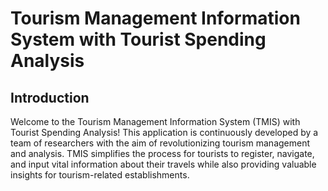 # Tourism Management Information System with Tourist Spending Analysis

## Introduction
Welcome to the Tourism Management Information System (TMIS) with Tourist Spending Analysis! This application is continuously developed by a team of researchers with the aim of revolutionizing tourism management and analysis. TMIS simplifies the process for tourists to register, navigate, and input vital information about their travels while also providing valuable insights for tourism-related establishments. 
